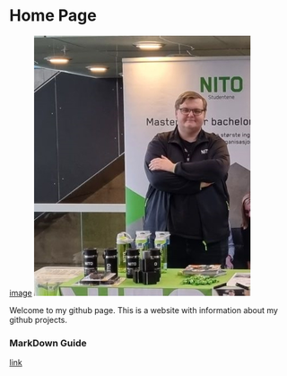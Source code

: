 #  Home Page

[image](BildeTobias.jpg)
<img src="BildeTobias.jpg" alt="">

Welcome to my github page. This is a website with information about my github projects.


### MarkDown Guide
[link](help.md)
